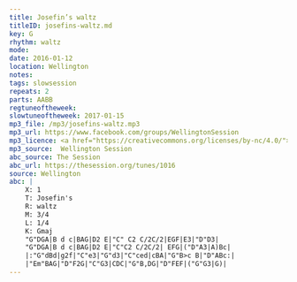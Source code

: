 ```yaml
---
title: Josefin’s waltz
titleID: josefins-waltz.md
key: G
rhythm: waltz
mode:
date: 2016-01-12
location: Wellington
notes:
tags: slowsession
repeats: 2 
parts: AABB 
regtuneoftheweek:
slowtuneoftheweek: 2017-01-15
mp3_file: /mp3/josefins-waltz.mp3
mp3_url: https://www.facebook.com/groups/WellingtonSession
mp3_licence: <a href="https://creativecommons.org/licenses/by-nc/4.0/">CC-BY-NC-4.0</a>
mp3_source:  Wellington Session
abc_source: The Session
abc_url: https://thesession.org/tunes/1016
source: Wellington
abc: |
    X: 1
    T: Josefin's
    R: waltz
    M: 3/4
    L: 1/4
    K: Gmaj
    "G"DGA|B d c|BAG|D2 E|"C" C2 C/2C/2|EGF|E3|"D"D3|
    "G"DGA|B d c|BAG|D2 E|"C"C2 C/2C/2| EFG|("D"A3|A)Bc|
    |:"G"dBd|g2f|"C"e3|"G"d3|"C"ced|cBA|"G"B>c B|"D"ABc:|
    |"Em"BAG|"D"F2G|"C"G3|CDC|"G"B,DG|"D"FEF|("G"G3|G)|
---
```


